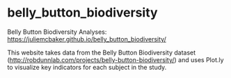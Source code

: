 # belly_button_biodiversity
Belly Button Biodiversity Analyses: https://juliemcbaker.github.io/belly_button_biodiversity/



This website takes data from the Belly Button Biodiversity dataset (http://robdunnlab.com/projects/belly-button-biodiversity/) and uses Plot.ly to visualize key indicators for each subject in the study. 
